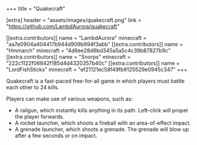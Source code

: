 +++
title = "Quakecraft"

[extra]
header = "assets/images/quakecraft.png"
link = "https://github.com/LambdAurora/quakecraft"

[[extra.contributors]]
name = "LambdAurora"
minecraft = "aa7e0904a404417b944d909b994f3abb"
[[extra.contributors]]
name = "Hmmarch"
minecraft = "4d6ee28d9bd345a5a5c4c39b87827b9c"
[[extra.contributors]]
name = "Snorps"
minecraft = "222c1122f06842f185d4d4320357b40c"
[[extra.contributors]]
name = "LordFishSticks"
minecraft = "ef21121ec58f49fb9125529e0945c347"
+++

Quakecraft is a fast-paced free-for-all game in which players must battle each other to 24 kills.

Players can make use of various weapons, such as: 
- A railgun, which instantly kills anything in its path. Left-click will propel the player forwards.
- A rocket launcher, which shoots a fireball with an area-of-effect impact.
- A grenade launcher, which shoots a grenade. The grenade will blow up after a few seconds or on impact. 
